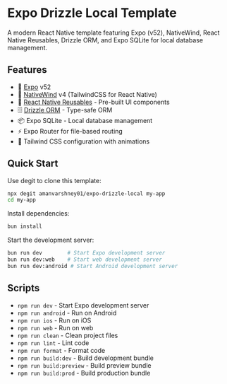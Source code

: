 
# Expo Drizzle Local Template

A modern React Native template featuring Expo (v52), NativeWind, React Native Reusables, Drizzle ORM, and Expo SQLite for local database management.

## Features

- 📱 [Expo](https://expo.dev/) v52
- 💨 [NativeWind](https://www.nativewind.dev/) v4 (TailwindCSS for React Native)
- 🎯 [React Native Reusables](https://rnr-docs.vercel.app/) - Pre-built UI components
- 🗄️ [Drizzle ORM](https://orm.drizzle.team/) - Type-safe ORM
- 📦 Expo SQLite - Local database management
- ⚡ Expo Router for file-based routing
- 🎨 Tailwind CSS configuration with animations

## Quick Start

Use degit to clone this template:

```bash
npx degit amanvarshney01/expo-drizzle-local my-app
cd my-app
```

Install dependencies:

```bash
bun install
```

Start the development server:

```bash
bun run dev        # Start Expo development server
bun run dev:web    # Start web development server
bun run dev:android # Start Android development server
```

## Scripts

- `npm run dev` - Start Expo development server
- `npm run android` - Run on Android
- `npm run ios` - Run on iOS
- `npm run web` - Run on web
- `npm run clean` - Clean project files
- `npm run lint` - Lint code
- `npm run format` - Format code
- `npm run build:dev` - Build development bundle
- `npm run build:preview` - Build preview bundle
- `npm run build:prod` - Build production bundle
